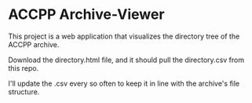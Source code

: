 # ACCPP Archive-Viewer

This project is a web application that visualizes the directory tree of the ACCPP archive. 

Download the directory.html file, and it should pull the directory.csv from this repo. 

I'll update the .csv every so often to keep it in line with the archive's file structure.
